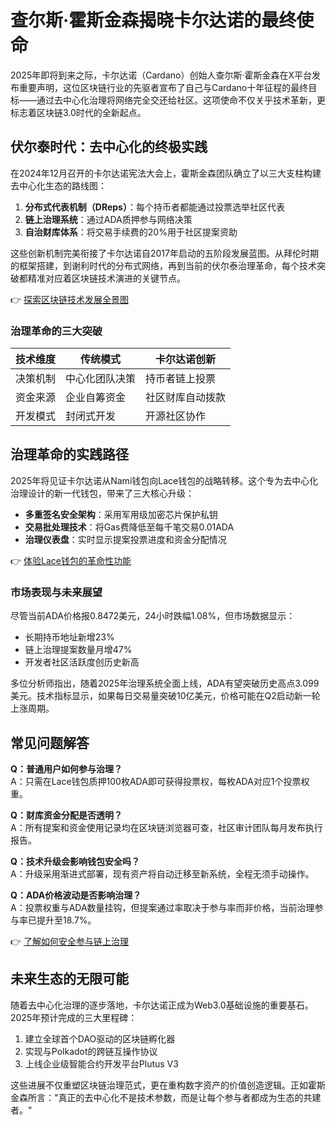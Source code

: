 # 查尔斯·霍斯金森揭晓卡尔达诺的最终使命

2025年即将到来之际，卡尔达诺（Cardano）创始人查尔斯·霍斯金森在X平台发布重要声明，这位区块链行业的先驱者宣布了自己与Cardano十年征程的最终目标——通过去中心化治理将网络完全交还给社区。这项使命不仅关乎技术革新，更标志着区块链3.0时代的全新起点。

## 伏尔泰时代：去中心化的终极实践

在2024年12月召开的卡尔达诺宪法大会上，霍斯金森团队确立了以三大支柱构建去中心化生态的路线图：
1. **分布式代表机制（DReps）**：每个持币者都能通过投票选举社区代表
2. **链上治理系统**：通过ADA质押参与网络决策
3. **自治财库体系**：将交易手续费的20%用于社区提案资助

这些创新机制完美衔接了卡尔达诺自2017年启动的五阶段发展蓝图。从拜伦时期的框架搭建，到谢利时代的分布式网络，再到当前的伏尔泰治理革命，每个技术突破都精准对应着区块链技术演进的关键节点。

👉 [探索区块链技术发展全景图](https://bit.ly/okx_welcome)

### 治理革命的三大突破
| 技术维度 | 传统模式 | 卡尔达诺创新 |
|---------|----------|--------------|
| 决策机制 | 中心化团队决策 | 持币者链上投票 |
| 资金来源 | 企业自筹资金 | 社区财库自动拨款 |
| 开发模式 | 封闭式开发 | 开源社区协作 |

## 治理革命的实践路径

2025年将见证卡尔达诺从Nami钱包向Lace钱包的战略转移。这个专为去中心化治理设计的新一代钱包，带来了三大核心升级：
- **多重签名安全架构**：采用军用级加密芯片保护私钥
- **交易批处理技术**：将Gas费降低至每千笔交易0.01ADA
- **治理仪表盘**：实时显示提案投票进度和资金分配情况

👉 [体验Lace钱包的革命性功能](https://bit.ly/okx_welcome)

### 市场表现与未来展望
尽管当前ADA价格报0.8472美元，24小时跌幅1.08%，但市场数据显示：
- 长期持币地址新增23%
- 链上治理提案数量月增47%
- 开发者社区活跃度创历史新高

多位分析师指出，随着2025年治理系统全面上线，ADA有望突破历史高点3.099美元。技术指标显示，如果每日交易量突破10亿美元，价格可能在Q2启动新一轮上涨周期。

## 常见问题解答

**Q：普通用户如何参与治理？**  
A：只需在Lace钱包质押100枚ADA即可获得投票权，每枚ADA对应1个投票权重。

**Q：财库资金分配是否透明？**  
A：所有提案和资金使用记录均在区块链浏览器可查，社区审计团队每月发布执行报告。

**Q：技术升级会影响钱包安全吗？**  
A：升级采用渐进式部署，现有资产将自动迁移至新系统，全程无须手动操作。

**Q：ADA价格波动是否影响治理？**  
A：投票权重与ADA数量挂钩，但提案通过率取决于参与率而非价格，当前治理参与率已提升至18.7%。

👉 [了解如何安全参与链上治理](https://bit.ly/okx_welcome)

## 未来生态的无限可能

随着去中心化治理的逐步落地，卡尔达诺正成为Web3.0基础设施的重要基石。2025年预计完成的三大里程碑：
1. 建立全球首个DAO驱动的区块链孵化器
2. 实现与Polkadot的跨链互操作协议
3. 上线企业级智能合约开发平台Plutus V3

这些进展不仅重塑区块链治理范式，更在重构数字资产的价值创造逻辑。正如霍斯金森所言："真正的去中心化不是技术参数，而是让每个参与者都成为生态的共建者。"